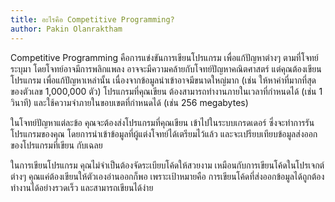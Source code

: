 ```yaml
---
title: อะไรคือ Competitive Programming?
author: Pakin Olanraktham
---
```


Competitive Programming คือการแข่งขันการเขียนโปรแกรม เพื่อแก้ปัญหาต่างๆ ตามที่โจทย์ระบุมา โดยโจทย์อาจมีการพลิกแพลง อาจจะมีความคล้ายกับโจทย์ปัญหาคณิตศาสตร์ แต่คุณต้องเขียนโปรแกรม เพื่อแก้ปัญหาเหล่านั้น เนื่องจากข้อมูลนำเข้าอาจมีขนาดใหญ่มาก (เช่น ให้หาค่าที่มากที่สุดของตัวเลข 1,000,000 ตัว) โปรแกรมที่คุณเขียน ต้องสามารถทำงานภายในเวลาที่กำหนดได้ (เช่น 1 วินาที) และใช้ความจำภายในขอบเขตที่กำหนดได้ (เช่น 256 megabytes)

ในโจทย์ปัญหาแต่ละข้อ คุณจะต้องส่งโปรแกรมที่คุณเขียน เข้าไปในระบบเกรดเดอร์ ซึ่งจะทำการรันโปรแกรมของคุณ โดยการนำเข้าข้อมูลที่ผู้แต่งโจทย์ได้เตรียมไว้แล้ว และจะเปรียบเทียบข้อมูลส่งออกของโปรแกรมที่เขียน กับเฉลย

ในการเขียนโปรแกรม คุณไม่จำเป็นต้องจัดระเบียบโค้ดให้สวยงาม เหมือนกับการเขียนโค้ดในโปรเจกต์ต่างๆ คุณแค่ต้องเขียนให้ตัวเองอ่านออกก็พอ เพราะเป้าหมายคือ การเขียนโค้ดที่ส่งออกข้อมูลได้ถูกต้อง ทำงานได้อย่างรวดเร็ว และสามารถเขียนได้ง่าย